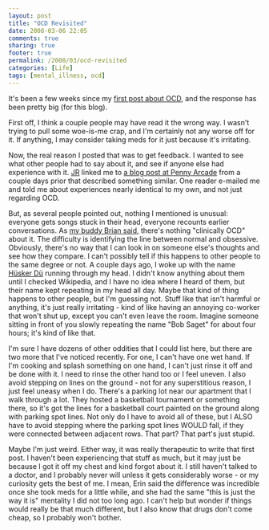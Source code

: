 ```yaml
---
layout: post
title: "OCD Revisited"
date: 2008-03-06 22:05
comments: true
sharing: true
footer: true
permalink: /2008/03/ocd-revisited
categories: [Life]
tags: [mental_illness, ocd]
---
```

It's been a few weeks since my <a href="/2008/02/ocd">first post about OCD</a>, and the response has been pretty big (for this blog).

First off, I think a couple people may have read it the wrong way.  I wasn't trying to pull some woe-is-me crap, and I'm certainly not any worse off for it.  If anything, I may consider taking meds for it just because it's irritating.

Now, the real reason I posted that was to get feedback.  I wanted to see what other people had to say about it, and see if anyone else had experience with it.  <a href="http://privacy.livejournal.com/">JR</a> linked me to <a href="http://www.penny-arcade.com/2008/02/08">a blog post at Penny Arcade</a> from a couple days prior that described something similar.  One reader e-mailed me and told me about experiences nearly identical to my own, and not just regarding OCD.

But, as several people pointed out, nothing I mentioned is unusual: everyone gets songs stuck in their head, everyone recounts earlier conversations.  As <a href="http://unqualified.org/?p=117">my buddy Brian said</a>, there's nothing "clinically OCD" about it.  The difficulty is identifying the line between normal and obsessive.  Obviously, there's no way that I can look in on someone else's thoughts and see how they compare.  I can't possibly tell if this happens to other people to the same degree or not.  A couple days ago, I woke up with the name <a href="http://en.wikipedia.org/wiki/H%C3%BCsker_D%C3%BC">Hüsker Dü</a> running through my head.  I didn't know anything about them until I checked Wikipedia, and I have no idea where I heard of them, but their name kept repeating in my head all day.  Maybe that kind of thing happens to other people, but I'm guessing not.  Stuff like that isn't harmful or anything, it's just really irritating - kind of like having an annoying co-worker that won't shut up, except you can't even leave the room.  Imagine someone sitting in front of you slowly repeating the name "Bob Saget" for about four hours; it's kind of like that.

I'm sure I have dozens of other oddities that I could list here, but there are two more that I've noticed recently.  For one, I can't have one wet hand.  If I'm cooking and splash something on one hand, I can't just rinse it off and be done with it.  I need to rinse the other hand too or I feel uneven.  I also avoid stepping on lines on the ground - not for any superstitious reason, I just feel uneasy when I do.  There's a parking lot near our apartment that I walk through a lot.  They hosted a basketball tournament or something there, so it's got the lines for a basketball court painted on the ground along with parking spot lines.  Not only do I have to avoid all of these, but I ALSO have to avoid stepping where the parking spot lines WOULD fall, if they were connected between adjacent rows.  That part?  That part's just stupid.

Maybe I'm just weird.  Either way, it was really therapeutic to write that first post.  I haven't been experiencing that stuff as much, but it may just be because I got it off my chest and kind forgot about it.  I still haven't talked to a doctor, and I probably never will unless it gets considerably worse - or my curiosity gets the best of me.  I mean, Erin said the difference was incredible once she took meds for a little while, and she had the same "this is just the way it is" mentality I did not too long ago.  I can't help but wonder if things would really be that much different, but I also know that drugs don't come cheap, so I probably won't bother.
